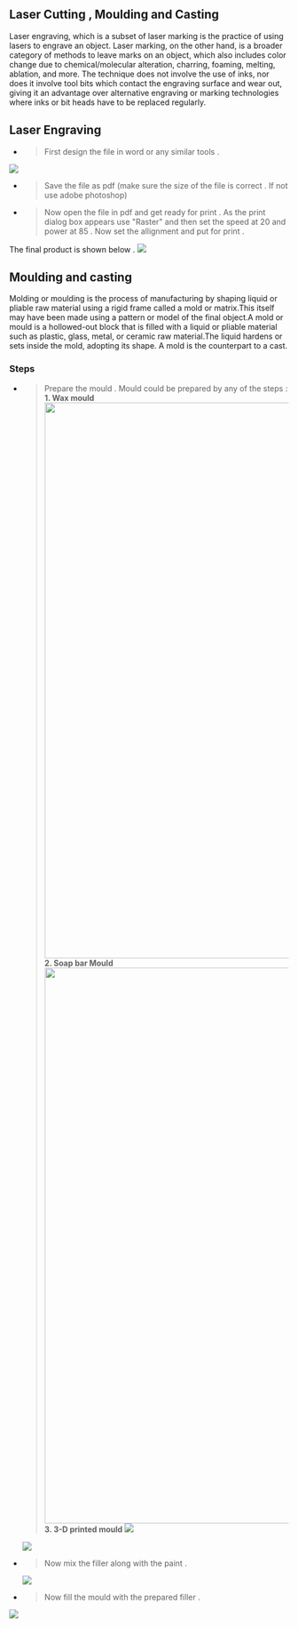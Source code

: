 ## Laser Cutting , Moulding and Casting

Laser engraving, which is a subset of laser marking is the practice of using lasers to engrave an object. Laser marking, on the other hand, is a broader category of methods to leave marks on an object, which also includes color change due to chemical/molecular alteration, charring, foaming, melting, ablation, and more. The technique does not involve the use of inks, nor does it involve tool bits which contact the engraving surface and wear out, giving it an advantage over alternative engraving or marking technologies where inks or bit heads have to be replaced regularly.

## Laser Engraving 
  * >First design the file in word or any similar tools .
   <img src="http://jitheeshk.github.io/laser.github.io/Screenshot (43).png">
  
  * >Save the file as pdf (make sure the size of the file is correct . If not use adobe photoshop)
  
  * >Now open the file in pdf and get ready for print . As the print dialog box appears use "Raster" and then set the speed at 20 and power at 85 . Now set the allignment and put for print .
 
 The final product is shown below .
<img src="http://jitheeshk.github.io/laser.github.io/IMG_20170822_133415407[1].jpg">


## Moulding and casting

Molding or moulding is the process of manufacturing by shaping liquid or pliable raw material using a rigid frame called a mold or matrix.This itself may have been made using a pattern or model of the final object.A mold or mould is a hollowed-out block that is filled with a liquid or pliable material such as plastic, glass, metal, or ceramic raw material.The liquid hardens or sets inside the mold, adopting its shape. A mold is the counterpart to a cast. 

### Steps 

* > Prepare the mould . Mould could be prepared by any of the steps :<br/>
          <b>1. Wax mould</b>
               <boby><img src="http://jitheeshk.github.io/laser.github.io/wax mould.jpg" allign="Left" height=1000 width=2500><br/></body>
          <b>2. Soap bar Mould</b>
                <body><img src="http://jitheeshk.github.io/laser.github.io/soap mould.jpg" height=1000 width=2500><br/></body>
          <b>3. 3-D printed mould</b>
                <body><img src="http://jitheeshk.github.io/laser.github.io/mould1.png"><br/></body>
  <img src="http://jitheeshk.github.io/laser.github.io/mould.jpg">
* > Now mix the filler along with the paint .
  <img src="http://jitheeshk.github.io/laser.github.io/mix.jpg">
* > Now fill the mould with the prepared filler .
<img src="http://jitheeshk.github.io/laser.github.io/fill.jpg">

